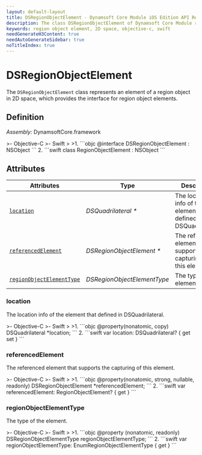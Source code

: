 ```yaml
---
layout: default-layout
title: DSRegionObjectElement - Dynamsoft Core Module iOS Edition API Reference
description: The class DSRegionObjectElement of Dynamsoft Core Module represents an element of a region object in 2D space, which provides the interface for region object elements.
keywords: region object element, 2D space, objective-c, swift
needGenerateH3Content: true
needAutoGenerateSidebar: true
noTitleIndex: true
---
```


# DSRegionObjectElement

The `DSRegionObjectElement` class represents an element of a region object in 2D space, which provides the interface for region object elements.

## Definition

*Assembly:* DynamsoftCore.framework

<div class="sample-code-prefix"></div>
>- Objective-C
>- Swift
>
>1. 
```objc
@interface DSRegionObjectElement : NSObject
```
2. 
```swift
class RegionObjectElement : NSObject
```

## Attributes

| Attributes | Type | Description |
| ---------- | ---- | ----------- |
| [`location`](#location) | *DSQuadrilateral \** | The location info of the element that defined in DSQuadrilateral. |
| [`referencedElement`](#referencedelement) | *DSRegionObjectElement \** | The referenced element that supports the capturing of this element. |
| [`regionObjectElementType`](#regionobjectelementtype) | *DSRegionObjectElementType* | The type of the element. |

### location

The location info of the element that defined in DSQuadrilateral.

<div class="sample-code-prefix"></div>
>- Objective-C
>- Swift
>
>1. 
```objc
@property(nonatomic, copy) DSQuadrilateral *location;
```
2. 
```swift
var location: DSQuadrilateral? { get set }
```

### referencedElement

The referenced element that supports the capturing of this element.

<div class="sample-code-prefix"></div>
>- Objective-C
>- Swift
>
>1. 
```objc
@property(nonatomic, strong, nullable, readonly) DSRegionObjectElement *referencedElement;
```
2. 
```swift
var referencedElement: RegionObjectElement? { get }
```

### regionObjectElementType

The type of the element.

<div class="sample-code-prefix"></div>
>- Objective-C
>- Swift
>
>1. 
```objc
@property (nonatomic, readonly) DSRegionObjectElementType regionObjectElementType;
```
2. 
```swift
var regionObjectElementType: EnumRegionObjectElementType { get }
```
